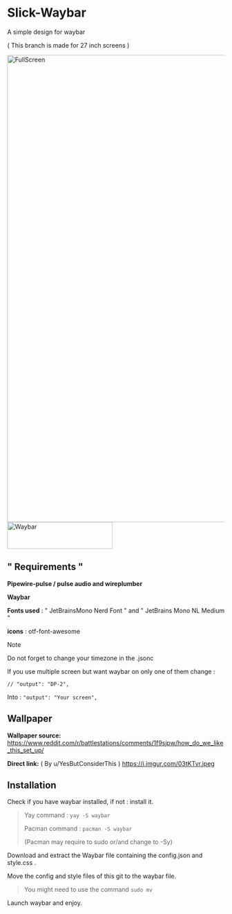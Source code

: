 # Slick-Waybar
A simple design for waybar

( This branch is made for 27 inch screens )


<img width="1920" height="1080" alt="FullScreen" src="https://github.com/user-attachments/assets/50e34ddc-a21a-4ab9-b826-f2c03f5ab682" />


<img width="244" height="62" alt="Waybar" src="https://github.com/user-attachments/assets/e7dfbd2f-9faa-4b75-9d25-ee3542103b2d" />



## " Requirements "

**Pipewire-pulse / pulse audio and wireplumber**

**Waybar**

**Fonts used** : " JetBrainsMono Nerd Font " and " JetBrains Mono NL Medium "

**icons** :  otf-font-awesome

>[!NOTE]
>Do not forget to change your timezone in the .jsonc
>
>If you use multiple screen but want waybar on only one of them change :
>
>``` // "output": "DP-2", ```
>
>Into :
>``` "output": "Your screen", ```

## Wallpaper

**Wallpaper source:** https://www.reddit.com/r/battlestations/comments/1f9sjpw/how_do_we_like_this_set_up/

**Direct link:** ( By u/YesButConsiderThis ) https://i.imgur.com/03tKTvr.jpeg


## Installation
Check if you have waybar installed, if not : install it.

>Yay command : ``` yay -S waybar ```
>
>Pacman command : ``` pacman -S waybar ```
>
>(Pacman may require to sudo or/and change to -Sy)

Download and extract the Waybar file containing the config.json and style.css .

Move the config and style files of this git to the waybar file. 

> You might need to use the command ``` sudo mv ```

Launch waybar and enjoy.
